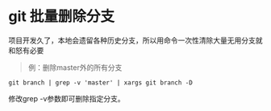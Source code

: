 # git 批量删除分支

项目开发久了，本地会遗留各种历史分支，所以用命令一次性清除大量无用分支就和怒有必要

> 例：删除master外的所有分支
```
git branch | grep -v 'master' | xargs git branch -D
```
修改grep -v参数即可删除指定分支。